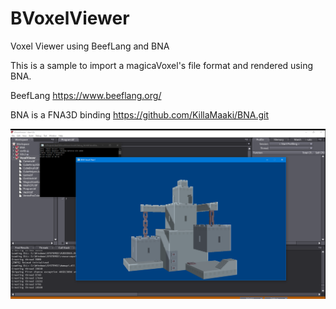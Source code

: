 # BVoxelViewer
Voxel Viewer using BeefLang and BNA

This is a sample to import a magicaVoxel's file format and rendered using BNA.

BeefLang
https://www.beeflang.org/

BNA is a FNA3D binding
https://github.com/KillaMaaki/BNA.git


![alt text](BVoxelViewer.png "Voxel Viewer")